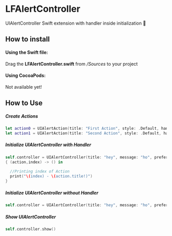 # LFAlertController
UIAlertController Swift extension with handler inside initialization :large_orange_diamond:

## How to install

#### Using the Swift file:
Drag the **LFAlertController.swift** from */Sources* to your project

#### Using CocoaPods:
Not available yet!

## How to Use

##### Create Actions
``` swift
let action0 = UIAlertAction(title: "First Action", style: .Default, handler: nil)
let action1 = UIAlertAction(title: "Second Action", style: .Default, handler: nil)
```

##### Initialize UIAlertController with Handler
``` swift
self.controller = UIAlertController(title: "hey", message: "ho", preferredStyle: .Alert,actions:[action0,action1]) 
{ (action,index) -> () in
      
  //Printing index of Action
  print("\(index) - \(action.title!)")
}
```

##### Initialize UIAlertController without Handler
``` swift
self.controller = UIAlertController(title: "hey", message: "ho", preferredStyle: .Default, actions: [action0,action1])
```

##### Show UIAlertController
``` swift
self.controller.show()
```

